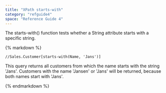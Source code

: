 ```yaml
---
title: "XPath starts-with"
category: "refguide4"
space: "Reference Guide 4"
---
```

The starts-with() function tests whether a String attribute starts with a specific string.

<div class="alert alert-info">{% markdown %}

```
//Sales.Customer[starts-with(Name, 'Jans')]

```

This query returns all customers from which the name starts with the string 'Jans'. Customers with the name 'Jansen' or 'Jans' will be returned, because both names start with 'Jans'.

{% endmarkdown %}</div>